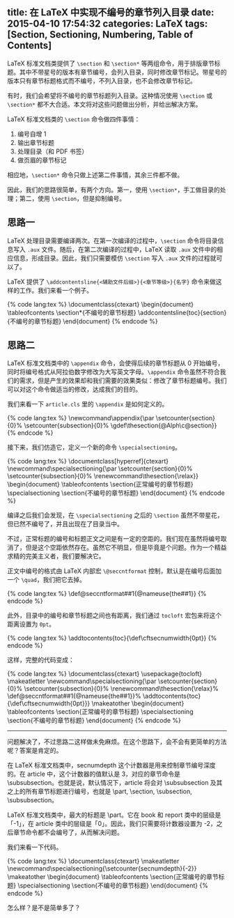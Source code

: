 title: 在 LaTeX 中实现不编号的章节列入目录
date: 2015-04-10 17:54:32
categories: LaTeX
tags: [Section, Sectioning, Numbering, Table of Contents]
---

LaTeX 标准文档类提供了 `\section` 和 `\section*` 等两组命令，用于排版章节标题。其中不带星号的版本有章节编号，会列入目录，同时修改章节标记。带星号的版本只有章节标题格式而不编号，不列入目录，也不会修改章节标记。

有时，我们会希望将不编号的章节标题列入目录。这种情况使用 `\section` 或 `\section*` 都不大合适。本文将对这些问题做出分析，并给出解决方案。

<!--more-->

LaTeX 标准文档类的 `\section` 命令做四件事情：

1. 编号自增 1
2. 输出章节标题
3. 处理目录（和 PDF 书签）
3. 做页眉的章节标记

相应地，`\section*` 命令只做上述第二件事情，其余三件都不做。

因此，我们的思路很简单，有两个方向。第一，使用 `\section*`，手工做目录的处理；第二，使用 `\section`，但是抑制编号。

## 思路一

LaTeX 处理目录需要编译两次。在第一次编译的过程中，`\section` 命令将目录信息写入 `.aux` 文件。随后，在第二次编译的过程中，LaTeX 读取 `.aux` 文件中的相应信息，形成目录。因此，我们只需要模仿 `\section` 写入 `.aux` 文件的过程就可以了。

LaTeX 提供了 `\addcontentsline{<辅助文件后缀>}{<章节等级>}{名字}` 命令来做这样的工作。我们来看一个例子。

{% code lang:tex %}
\documentclass{ctexart}
\begin{document}
\tableofcontents
\section*{不编号的章节标题}
\addcontentsline{toc}{section}{不编号的章节标题}
\end{document}
{% endcode %}

## 思路二

LaTeX 标准文档类中的 `\appendix` 命令，会使得后续的章节标题从 0 开始编号，同时将编号格式从阿拉伯数字修改为大写英文字母。`\appendix` 命令虽然不符合我们的需求，但是产生的效果却和我们需要的效果类似：修改了章节标题编号。我们可以对这个命令做适当的修改，达成我们的目的。

我们来看一下 `article.cls` 里的 `\appendix` 是如何定义的。

{% code lang:tex %}
\newcommand\appendix{\par
  \setcounter{section}{0}%
  \setcounter{subsection}{0}%
  \gdef\thesection{\@Alph\c@section}}
{% endcode %}

接下来，我们仿造它，定义一个新的命令 `\specialsectioning`。

{% code lang:tex %}
\documentclass[hyperref]{ctexart}
\newcommand\specialsectioning{\par
  \setcounter{section}{0}%
  \setcounter{subsection}{0}%
  \renewcommand\thesection{\relax}}
\begin{document}
\tableofcontents
\section{正常编号的章节标题}
\specialsectioning
\section{不编号的章节标题}
\end{document}
{% endcode %}

编译之后我们会发现，在 `\specialsectioning` 之后的 `\section` 虽然不带星花，但已然不编号了，并且出现在了目录当中。

不过，正常标题的编号和标题正文之间是有一定的空距的。我们现在虽然将编号取消了，但是这个空距依然存在。虽然它不明显，但是毕竟是个问题。作为一个精益求精的完美主义者，我们要解决它。

正文中编号的格式由 LaTeX 内部宏 `\@seccntformat` 控制，默认是在编号后面加一个 `\quad`，我们把它去掉。

{% code lang:tex %}
\def\@seccntformat##1{\@nameuse{the##1}}
{% endcode %}

此外，目录中的编号和章节标题之间也有距离，我们通过 `tocloft` 宏包来将这个距离设置为 `0pt`。

{% code lang:tex %}
\addtocontents{toc}{\def\cftsecnumwidth{0pt}}
{% endcode %}

这样，完整的代码变成：

{% code lang:tex %}
\documentclass{ctexart}
\usepackage{tocloft}
\makeatletter
\newcommand\specialsectioning{\par
  \setcounter{section}{0}%
  \setcounter{subsection}{0}%
  \renewcommand\thesection{\relax}%
  \def\@seccntformat##1{\@nameuse{the##1}}%
  \addtocontents{toc}{\def\cftsecnumwidth{0pt}}}
\makeatother
\begin{document}
\tableofcontents
\section{正常编号的章节标题}
\specialsectioning
\section{不编号的章节标题}
\end{document}
{% endcode %}

-----

问题解决了，不过思路二这样做未免麻烦。在这个思路下，会不会有更简单的方法呢？答案是肯定的。

在 LaTeX 标准文档类中，secnumdepth 这个计数器是用来控制章节编号深度的。在 article 中，这个计数器的值默认是 3，对应的章节命令是 \subsubsection。也就是说，默认情况下，article 将会对 \subsubsection 及其之上的所有章节标题进行编号，也就是 \part, \section, \subsection, \subsubsection。

LaTeX 标准文档类中，最大的标题是 \part。它在 book 和 report 类中的层级是「-1」，在 article 类中的层级是「0」。因此，我们只需要将计数器设置为 -2，之后章节命令都不会编号了，从而解决问题。

我们来看一下代码。

{% code lang:tex %}
\documentclass{ctexart}
\makeatletter
\newcommand\specialsectioning{\setcounter{secnumdepth}{-2}}
\makeatother
\begin{document}
\tableofcontents
\section{正常编号的章节标题}
\specialsectioning
\section{不编号的章节标题}
\end{document}
{% endcode %}

怎么样？是不是简单多了？
